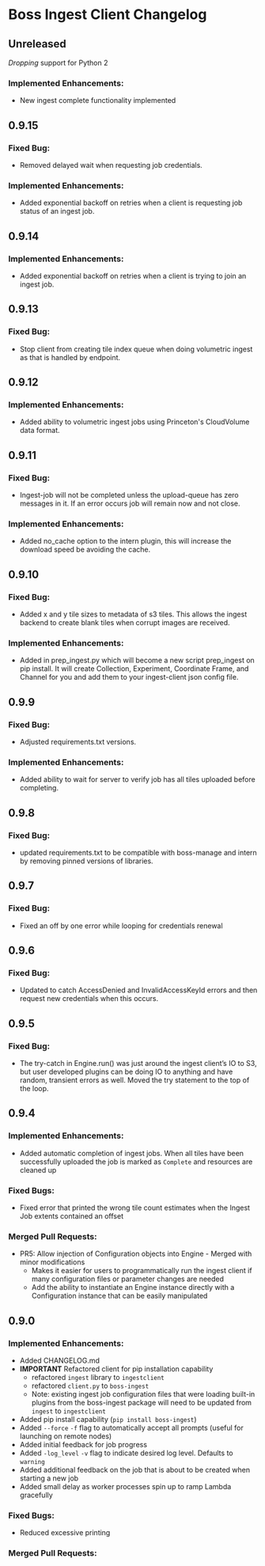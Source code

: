 # Boss Ingest Client Changelog

## Unreleased

*Dropping* support for Python 2

### Implemented Enhancements:

* New ingest complete functionality implemented


## 0.9.15

### Fixed Bug:

*  Removed delayed wait when requesting job credentials. 

### Implemented Enhancements:

* Added exponential backoff on retries when a client is requesting job status of an ingest job.


## 0.9.14

### Implemented Enhancements:

* Added exponential backoff on retries when a client is trying to join an ingest job.

## 0.9.13

### Fixed Bug:

*  Stop client from creating tile index queue when doing volumetric ingest as that is handled by endpoint.

## 0.9.12

### Implemented Enhancements:

* Added ability to volumetric ingest jobs using Princeton's CloudVolume data format.


## 0.9.11

### Fixed Bug:

* Ingest-job will not be completed unless the upload-queue has zero messages in it.  If an error occurs job will remain now and not close. 


### Implemented Enhancements:

* Added no_cache option to the intern plugin, this will increase the download speed be avoiding the cache.



## 0.9.10

### Fixed Bug:

* Added x and y tile sizes to metadata of s3 tiles.  This allows the ingest backend to create blank tiles when corrupt images are received. 

### Implemented Enhancements:

* Added in prep_ingest.py which will become a new script prep_ingest on pip install.  It will create Collection, Experiment, Coordinate Frame, and Channel for you and add them to your ingest-client json config file.


## 0.9.9

### Fixed Bug:

* Adjusted requirements.txt versions. 

### Implemented Enhancements:

* Added ability to wait for server to verify job has all tiles uploaded before completing. 

## 0.9.8

### Fixed Bug:

* updated requirements.txt to be compatible with boss-manage and intern by removing pinned versions of libraries.

## 0.9.7

### Fixed Bug:

* Fixed an off by one error while looping for credentials renewal


## 0.9.6

### Fixed Bug:

* Updated to catch AccessDenied and InvalidAccessKeyId errors and then request new credentials when this occurs.

## 0.9.5

### Fixed Bug:

* The try-catch in Engine.run() was just around the ingest client’s IO to S3, but user developed plugins can be doing IO to anything and have random, transient errors as well. Moved the try statement to the top of the loop.

## 0.9.4

### Implemented Enhancements:

* Added automatic completion of ingest jobs. When all tiles have been successfully uploaded the job is marked as `Complete` and resources are cleaned up

### Fixed Bugs:

* Fixed error that printed the wrong tile count estimates when the Ingest Job extents contained an offset

### Merged Pull Requests:

- PR5: Allow injection of Configuration objects into Engine - Merged with minor modifications
    - Makes it easier for users to programmatically run the ingest client if many configuration files or parameter changes are needed
    - Add the ability to instantiate an Engine instance directly with a Configuration instance that can be easily manipulated


## 0.9.0

### Implemented Enhancements:

* Added CHANGELOG.md
* **IMPORTANT** Refactored client for pip installation capability
    - refactored `ingest` library to `ingestclient`
    - refactored `client.py` to `boss-ingest`
    - Note: existing ingest job configuration files that were loading built-in plugins from the boss-ingest package will need to be updated from `ingest` to `ingestclient`
* Added pip install capability (`pip install boss-ingest`)
* Added `--force` `-f` flag to automatically accept all prompts (useful for launching on remote nodes)
* Added initial feedback for job progress
* Added `-log_level` `-v` flag to indicate desired log level. Defaults to `warning`
* Added additional feedback on the job that is about to be created when starting a new job
* Added small delay as worker processes spin up to ramp Lambda gracefully

### Fixed Bugs:
* Reduced excessive printing

### Merged Pull Requests:
